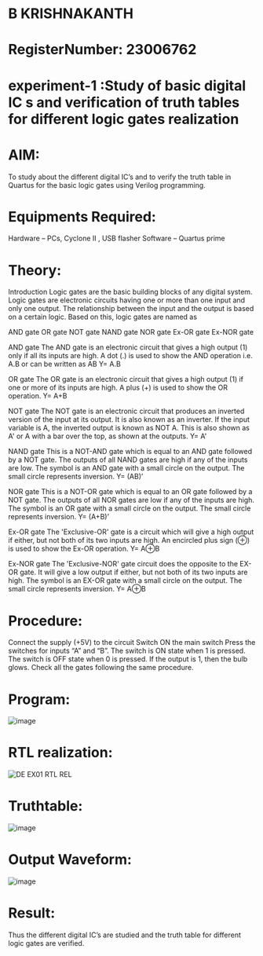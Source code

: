 
# B KRISHNAKANTH
# RegisterNumber: 23006762
# experiment-1 :Study of basic digital IC s and verification of truth tables for different logic gates realization

# AIM:
To study about the different digital IC’s and to verify the truth table in Quartus for the basic logic gates using Verilog programming.

# Equipments Required:
Hardware – PCs, Cyclone II , USB flasher Software – Quartus prime

# Theory:
Introduction
Logic gates are the basic building blocks of any digital system. Logic gates are electronic circuits having one or more than one input and only one output. The relationship between the input and the output is based on a certain logic. Based on this, logic gates are named as

AND gate OR gate NOT gate NAND gate NOR gate Ex-OR gate Ex-NOR gate

AND gate The AND gate is an electronic circuit that gives a high output (1) only if all its inputs are high. A dot (.) is used to show the AND operation i.e. A.B or can be written as AB
Y= A.B

OR gate The OR gate is an electronic circuit that gives a high output (1) if one or more of its inputs are high. A plus (+) is used to show the OR operation.
Y= A+B

NOT gate The NOT gate is an electronic circuit that produces an inverted version of the input at its output. It is also known as an inverter. If the input variable is A, the inverted output is known as NOT A. This is also shown as A' or A with a bar over the top, as shown at the outputs.
Y= A'

NAND gate This is a NOT-AND gate which is equal to an AND gate followed by a NOT gate. The outputs of all NAND gates are high if any of the inputs are low. The symbol is an AND gate with a small circle on the output. The small circle represents inversion.
Y= (AB)’

NOR gate This is a NOT-OR gate which is equal to an OR gate followed by a NOT gate. The outputs of all NOR gates are low if any of the inputs are high. The symbol is an OR gate with a small circle on the output. The small circle represents inversion.
Y= (A+B)’

Ex-OR gate The 'Exclusive-OR' gate is a circuit which will give a high output if either, but not both of its two inputs are high. An encircled plus sign (⊕) is used to show the Ex-OR operation.
Y= A⊕B

Ex-NOR gate The 'Exclusive-NOR' gate circuit does the opposite to the EX-OR gate. It will give a low output if either, but not both of its two inputs are high. The symbol is an EX-OR gate with a small circle on the output. The small circle represents inversion.
Y= A⊕B

# Procedure:
Connect the supply (+5V) to the circuit Switch ON the main switch Press the switches for inputs “A” and “B”. The switch is ON state when 1 is pressed. The switch is OFF state when 0 is pressed. If the output is 1, then the bulb glows. Check all the gates following the same procedure.

# Program:
![image](https://github.com/Krishnakanth23006762/Study-of-basic-digital-IC-s-and-verification-of-truth-tables-for-different-logic-gates-realization-/assets/138849446/b1173f32-0ec3-4fb3-97d0-73e3c776bcf3)

# RTL realization:
![DE EX01 RTL REL](https://github.com/Krishnakanth23006762/Study-of-basic-digital-IC-s-and-verification-of-truth-tables-for-different-logic-gates-realization-/assets/138849446/cf3f46fe-b553-49ca-b26e-6aac9ee5c529)
# Truthtable:
![image](https://github.com/Krishnakanth23006762/Study-of-basic-digital-IC-s-and-verification-of-truth-tables-for-different-logic-gates-realization-/assets/138849446/8967e29f-f234-4e6b-bc7a-88941e281be6)


# Output Waveform:
![image](https://github.com/Krishnakanth23006762/Study-of-basic-digital-IC-s-and-verification-of-truth-tables-for-different-logic-gates-realization-/assets/138849446/2f222206-b950-4106-ab36-b754c4dda9f2)

# Result:
Thus the different digital IC’s are studied and the truth table for different logic gates are verified.
